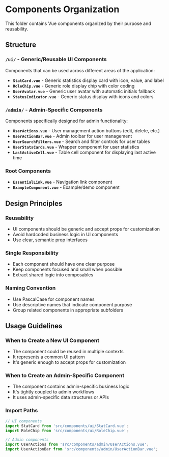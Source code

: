 # Components Organization

This folder contains Vue components organized by their purpose and reusability.

## Structure

### `/ui/` - Generic/Reusable UI Components

Components that can be used across different areas of the application:

- **`StatCard.vue`** - Generic statistics display card with icon, value, and label
- **`RoleChip.vue`** - Generic role display chip with color coding
- **`UserAvatar.vue`** - Generic user avatar with automatic initials fallback
- **`StatusIndicator.vue`** - Generic status display with icons and colors

### `/admin/` - Admin-Specific Components

Components specifically designed for admin functionality:

- **`UserActions.vue`** - User management action buttons (edit, delete, etc.)
- **`UserActionBar.vue`** - Admin toolbar for user management
- **`UserSearchFilters.vue`** - Search and filter controls for user tables
- **`UserStatsCards.vue`** - Wrapper component for user statistics
- **`LastActiveCell.vue`** - Table cell component for displaying last active time

### Root Components

- **`EssentialLink.vue`** - Navigation link component
- **`ExampleComponent.vue`** - Example/demo component

## Design Principles

### Reusability

- UI components should be generic and accept props for customization
- Avoid hardcoded business logic in UI components
- Use clear, semantic prop interfaces

### Single Responsibility

- Each component should have one clear purpose
- Keep components focused and small when possible
- Extract shared logic into composables

### Naming Convention

- Use PascalCase for component names
- Use descriptive names that indicate component purpose
- Group related components in appropriate subfolders

## Usage Guidelines

### When to Create a New UI Component

- The component could be reused in multiple contexts
- It represents a common UI pattern
- It's generic enough to accept props for customization

### When to Create an Admin-Specific Component

- The component contains admin-specific business logic
- It's tightly coupled to admin workflows
- It uses admin-specific data structures or APIs

### Import Paths

```typescript
// UI components
import StatCard from 'src/components/ui/StatCard.vue';
import RoleChip from 'src/components/ui/RoleChip.vue';

// Admin components
import UserActions from 'src/components/admin/UserActions.vue';
import UserActionBar from 'src/components/admin/UserActionBar.vue';
```
